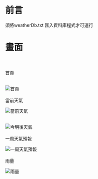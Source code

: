 # 前言
須將weatherDb.txt 匯入資料庫程式才可運行

# 畫面
<br/>
<br/>
首頁
<br/>
<br/>




![首頁](https://github.com/jer22366/WeatherData/assets/68839460/f5592f13-36fa-43a0-ad05-f977e50a9dfe)
<br/>
<br/>
當前天氣




![當前天氣](https://github.com/jer22366/WeatherData/assets/68839460/e97a45ed-a710-455e-bab8-2c8869577579)
<br/>
<br/>




![今明後天氣](https://github.com/jer22366/WeatherData/assets/68839460/bf755332-01d5-493e-9239-06e2f06b4ff2)
<br/>
<br/>
一周天氣預報





![一周天氣預報](https://github.com/jer22366/WeatherData/assets/68839460/f1b97fde-17e2-4185-9224-dd0afd3f2816)
<br/>
<br/>
雨量





![雨量](https://github.com/jer22366/WeatherData/assets/68839460/4db89c23-3a64-48e9-8f54-6852de285ecb)

